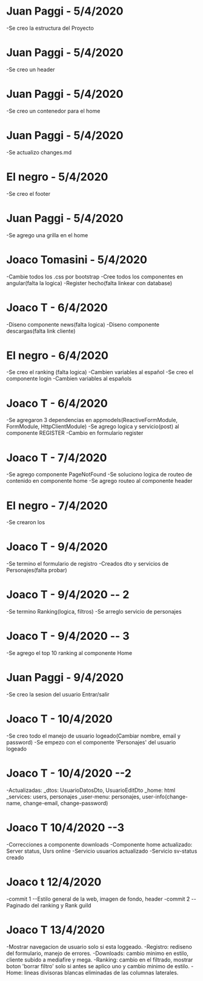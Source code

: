 # Juan Paggi - 5/4/2020

-Se creo la estructura del Proyecto

# Juan Paggi - 5/4/2020

-Se creo un header

# Juan Paggi - 5/4/2020

-Se creo un contenedor para el home

# Juan Paggi - 5/4/2020

-Se actualizo changes.md

# El negro - 5/4/2020

-Se creo el footer

# Juan Paggi - 5/4/2020

-Se agrego una grilla en el home

# Joaco Tomasini - 5/4/2020

-Cambie todos los .css por bootstrap
-Cree todos los componentes en angular(falta la logica)
-Register hecho(falta linkear con database)

# Joaco T - 6/4/2020

-Diseno componente news(falta logica)
-Diseno componente descargas(falta link cliente)

# El negro - 6/4/2020

-Se creo el ranking (falta logica)
-Cambien variables al español
-Se creo el componente login
-Cambien variables al españols

# Joaco T - 6/4/2020

-Se agregaron 3 dependencias en appmodels(ReactiveFormModule, FormModule, HttpClientModule)
-Se agrego logica y servicio(post) al componente REGISTER
-Cambio en formulario register

# Joaco T - 7/4/2020

-Se agrego componente PageNotFound
-Se soluciono logica de routeo de contenido en componente home
-Se agrego routeo al componente header

# El negro - 7/4/2020

-Se crearon los

# Joaco T - 9/4/2020

-Se termino el formulario de registro
-Creados dto y servicios de Personajes(falta probar)

# Joaco T - 9/4/2020 -- 2

-Se termino Ranking(logica, filtros)
-Se arreglo servicio de personajes

# Joaco T - 9/4/2020 -- 3

-Se agrego el top 10 ranking al componente Home

# Juan Paggi - 9/4/2020

-Se creo la sesion del usuario Entrar/salir

# Joaco T - 10/4/2020

-Se creo todo el manejo de usuario logeado(Cambiar nombre, email y password)
-Se empezo con el componente 'Personajes' del usuario logeado

# Joaco T - 10/4/2020 --2

-Actualizadas:
\_dtos: UsuarioDatosDto, UsuarioEditDto
\_home: html
\_services: users, personajes
\_user-menu: personajes, user-info(change-name, change-email, change-password)

# Joaco T 10/4/2020 --3

-Correcciones a componente downloads
-Componente home actualizado: Server status, Usrs online
-Servicio usuarios actualizado
-Servicio sv-status creado

# Joaco t 12/4/2020

-commit 1
--Estilo general de la web, imagen de fondo, header
-commit 2
--Paginado del ranking y Rank guild

# Joaco T 13/4/2020

-Mostrar navegacion de usuario solo si esta loggeado.
-Registro: rediseno del formulario, manejo de errores.
-Downloads: cambio minimo en estilo, cliente subido a mediafire y mega.
-Ranking: cambio en el filtrado, mostrar boton 'borrar filtro' solo si antes se aplico uno y cambio minimo de estilo.
-Home: lineas divisoras blancas eliminadas de las columnas laterales.
